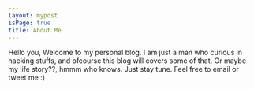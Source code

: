 ```yaml
---
layout: mypost
isPage: true
title: About Me
---
```


Hello you, Welcome to my personal blog. I am just a man who curious in hacking stuffs, and ofcourse this blog will covers some of that. Or maybe my life story??, hmmm who knows. Just stay tune. Feel free to email or tweet me :)